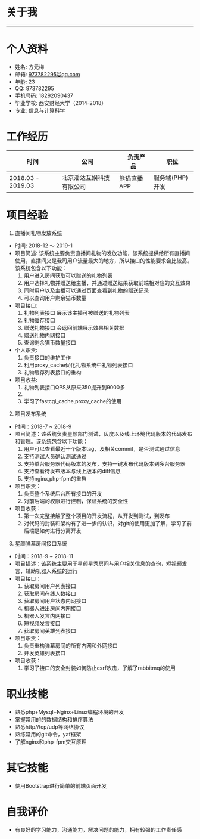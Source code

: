 
# 关于我

--------------------------------------------------------------------------------

# 个人资料

- 姓名: 方元梅
- 邮箱: 973782295@qq.com
- 年龄: 23
- QQ: 973782295
- 手机号码: 18292090437
- 毕业学校: 西安财经大学（2014-2018）
- 专业: 信息与计算科学

# 工作经历

时间               | 公司           |　负责产品　| 职位
---------------- | ------------ | ------------ | --------
2018.03 - 2019.03 | 北京潘达互娱科技有限公司 | 熊猫直播APP |  服务端(PHP)开发
# 项目经验

1. 直播间礼物发放系统
  - 时间: 2018-12 ～ 2019-1
  - 项目简述: 该系统主要负责直播间礼物的发放功能，该系统提供给所有直播间使用，直播间又是我司用户流量最大的地方，所以接口的性能要求会比较高。该系统包含以下功能：
    1. 用户进入房间获取可以赠送的礼物列表
    2. 用户选择礼物并赠送给主播，并通过赠送结果获取前端相对应的交互效果
    3. 同时用户以及主播可以通过页面查看到礼物的赠送记录
    4. 可以查询用户剩余猫币数量
  - 项目接口:
    1. 礼物列表接口 展示该主播可被赠送的礼物列表
    2. 礼物缓存接口
    3. 赠送礼物接口 会返回前端展示效果相关数据
    4. 赠送礼物内网接口
    5. 查询剩余猫币数量接口 
  - 个人职责:
    1. 负责接口的维护工作
    2. 利用proxy_cache优化礼物系统中礼物列表接口
    3. 礼物缓存列表接口的重构
  - 项目收益:
    1. 礼物列表接口QPS从原来350提升到9000多
    2. 
    3. 学习了fastcgi_cache,proxy_cache的使用
2. 项目发布系统
  - 时间：2018-7 ~ 2018-9
  - 项目简述：该系统负责星颜部门测试，灰度以及线上环境代码版本的代码发布和管理。该系统包含以下功能：
    1. 用户可以查看最近十个版本tag，及相关commit，是否测试通过信息
    2. 支持测试人员确认测试通过
    3. 支持单台服务器代码版本的发布，支持一键发布代码版本到多台服务器
    4. 支持查看待发布版本与线上版本的diff信息
    5. 支持nginx,php-fpm的重启
  - 项目职责：
    1. 负责整个系统后台所有接口的开发
    2. 对前后端的权限进行控制，保证系统的安全性
  - 项目收获：
    1. 第一次完整接触了整个项目的开发流程，从开发到测试，到发布
    2. 对代码的封装和架构有了进一步的认识，对git的使用更加了解，学习了前后端是如何进行分离开发
3. 星颜弹幕房间接口系统
  - 时间：2018-9 ~ 2018-11
  - 项目描述：该系统主要用于星颜星秀房间与用户相关信息的查询，短视频发言，辅助机器人系统的运行
  - 项目接口：
    1. 获取房间用户列表接口
    2. 获取房间在线人数接口
    3. 获取房间用户状态内网接口
    4. 机器人进出房间内网接口
    5. 机器人发言内网接口
    6. 短视频发言接口
    7. 获取房间英雄列表接口
  - 项目职责：
    1. 负责重构弹幕房间的所有内网和外网接口
    2. 开发英雄列表接口
  - 项目收获：
    1. 学习了接口的安全封装如何防止csrf攻击，了解了rabbitmq的使用
# 职业技能
- 熟悉php+Mysql+Nginx+Linux编程环境的开发
- 掌握常用的的数据结构和排序算法
- 熟悉http//tcp/udp等网络协议
- 熟练常用的git命令，yaf框架
- 了解nginx和php-fpm交互原理

# 其它技能
- 使用Bootstrap进行简单的前端页面开发

# 自我评价
- 有良好的学习能力，沟通能力，解决问题的能力，拥有较强的工作责任感

